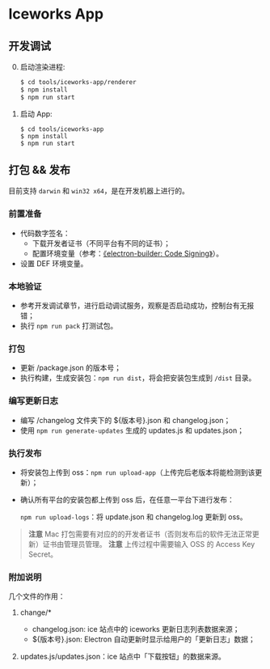 # Iceworks App

## 开发调试

0. 启动渲染进程:

    ```bash
    $ cd tools/iceworks-app/renderer
    $ npm install
    $ npm run start
    ```
0. 启动 App:

    ```
    $ cd tools/iceworks-app
    $ npm install
    $ npm run start
    ```

## 打包 && 发布

目前支持 `darwin` 和 `win32 x64`，是在开发机器上进行的。

### 前置准备

- 代码数字签名：
    - 下载开发者证书（不同平台有不同的证书）；
    - 配置环境变量（参考：[《electron-builder: Code Signing》](https://www.electron.build/code-signing)）。
- 设置 DEF 环境变量。

### 本地验证

- 参考开发调试章节，进行启动调试服务，观察是否启动成功，控制台有无报错；
- 执行 `npm run pack` 打测试包。

### 打包

- 更新 /package.json 的版本号；
- 执行构建，生成安装包：`npm run dist`，将会把安装包生成到 `/dist` 目录。

### 编写更新日志

- 编写 /changelog 文件夹下的 ${版本号}.json 和 changelog.json；
- 使用 `npm run generate-updates` 生成的 updates.js 和 updates.json；

### 执行发布

- 将安装包上传到 oss：`npm run upload-app`（上传完后老版本将能检测到该更新）；
- 确认所有平台的安装包都上传到 oss 后，在任意一平台下进行发布：
  
  `npm run upload-logs`：将 update.json 和 changelog.log 更新到 oss。

> **注意** Mac 打包需要有对应的的开发者证书（否则发布后的软件无法正常更新）证书由管理员管理。
> **注意** 上传过程中需要输入 OSS 的 Access Key Secret。

### 附加说明

几个文件的作用：

1. change/*

    - changelog.json: ice 站点中的 iceworks 更新日志列表数据来源；
    - ${版本号}.json: Electron 自动更新时显示给用户的「更新日志」数据；
2. updates.js/updates.json：ice 站点中「下载按钮」的数据来源。